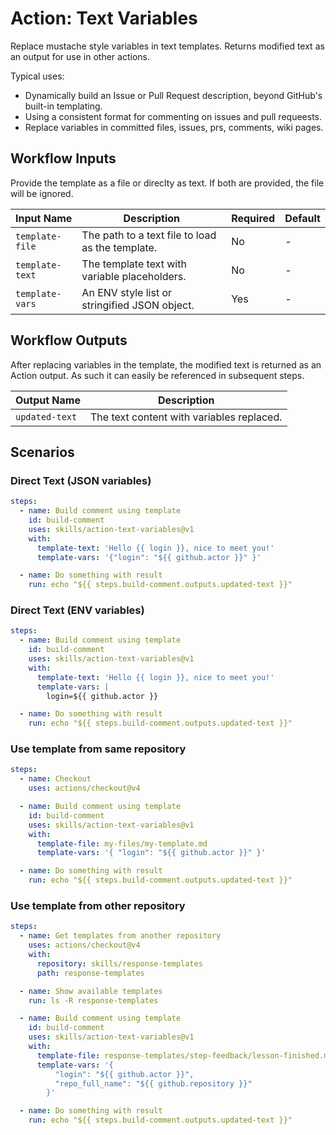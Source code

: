 # Action: Text Variables

Replace mustache style variables in text templates. Returns modified text as an
output for use in other actions.

Typical uses:

- Dynamically build an Issue or Pull Request description, beyond GitHub's
  built-in templating.
- Using a consistent format for commenting on issues and pull requeests.
- Replace variables in committed files, issues, prs, comments, wiki pages.

## Workflow Inputs

Provide the template as a file or direclty as text. If both are provided, the
file will be ignored.

| Input Name      | Description                                      | Required | Default |
| --------------- | ------------------------------------------------ | -------- | ------- |
| `template-file` | The path to a text file to load as the template. | No       | -       |
| `template-text` | The template text with variable placeholders.    | No       | -       |
| `template-vars` | An ENV style list or stringified JSON object.    | Yes      | -       |

## Workflow Outputs

After replacing variables in the template, the modified text is returned as an
Action output. As such it can easily be referenced in subsequent steps.

| Output Name    | Description                               |
| -------------- | ----------------------------------------- |
| `updated-text` | The text content with variables replaced. |

## Scenarios

### Direct Text (JSON variables)

```yaml
steps:
  - name: Build comment using template
    id: build-comment
    uses: skills/action-text-variables@v1
    with:
      template-text: 'Hello {{ login }}, nice to meet you!'
      template-vars: '{"login": "${{ github.actor }}" }'

  - name: Do something with result
    run: echo "${{ steps.build-comment.outputs.updated-text }}"
```

### Direct Text (ENV variables)

```yaml
steps:
  - name: Build comment using template
    id: build-comment
    uses: skills/action-text-variables@v1
    with:
      template-text: 'Hello {{ login }}, nice to meet you!'
      template-vars: |
        login=${{ github.actor }}

  - name: Do something with result
    run: echo "${{ steps.build-comment.outputs.updated-text }}"
```

### Use template from same repository

```yaml
steps:
  - name: Checkout
    uses: actions/checkout@v4

  - name: Build comment using template
    id: build-comment
    uses: skills/action-text-variables@v1
    with:
      template-file: my-files/my-template.md
      template-vars: '{ "login": "${{ github.actor }}" }'

  - name: Do something with result
    run: echo "${{ steps.build-comment.outputs.updated-text }}"
```

### Use template from other repository

<!-- prettier-ignore-start -->
```yaml
steps:
  - name: Get templates from another repository
    uses: actions/checkout@v4
    with:
      repository: skills/response-templates
      path: response-templates

  - name: Show available templates
    run: ls -R response-templates

  - name: Build comment using template
    id: build-comment
    uses: skills/action-text-variables@v1
    with:
      template-file: response-templates/step-feedback/lesson-finished.md
      template-vars: '{
          "login": "${{ github.actor }}",
          "repo_full_name": "${{ github.repository }}"
        }'

  - name: Do something with result
    run: echo "${{ steps.build-comment.outputs.updated-text }}"
```
<!-- prettier-ignore-end -->

